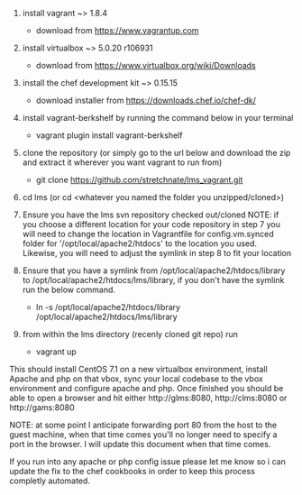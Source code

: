1. install vagrant ~> 1.8.4
	- download from https://www.vagrantup.com

2. install virtualbox ~> 5.0.20 r106931
	- download from https://www.virtualbox.org/wiki/Downloads

3. install the chef development kit ~> 0.15.15
	- download installer from https://downloads.chef.io/chef-dk/

4. install vagrant-berkshelf by running the command below in your terminal
	- vagrant plugin install vagrant-berkshelf

5. clone the repository (or simply go to the url below and download the zip and extract it wherever you want vagrant to run from)
	- git clone https://github.com/stretchnate/lms_vagrant.git

6. cd lms (or cd <whatever you named the folder you unzipped/cloned>)

7. Ensure you have the lms svn repository checked out/cloned
NOTE: if you choose a different location for your code repository in step 7 you will need to change the location in Vagrantfile for config.vm.synced folder for '/opt/local/apache2/htdocs' to the location you used.
Likewise, you will need to adjust the symlink in step 8 to fit your location

8. Ensure that you have a symlink from /opt/local/apache2/htdocs/library to /opt/local/apache2/htdocs/lms/library, if you don't have the symlink run the below command.
	- ln -s /opt/local/apache2/htdocs/library /opt/local/apache2/htdocs/lms/library

9. from within the lms directory (recenly cloned git repo) run
	- vagrant up

This should install CentOS 7.1 on a new virtualbox environment, install Apache and php on that vbox, sync your local codebase to the vbox environment and configure apache and php.
Once finished you should be able to open a browser and hit either http://glms:8080, http://clms:8080 or http://gams:8080

NOTE: at some point I anticipate forwarding port 80 from the host to the guest machine, when that time comes you'll no longer need to specify a port in the browser. I will update this document when that time comes.

If you run into any apache or php config issue please let me know so i can update the fix to the chef cookbooks in order to keep this process completly automated.